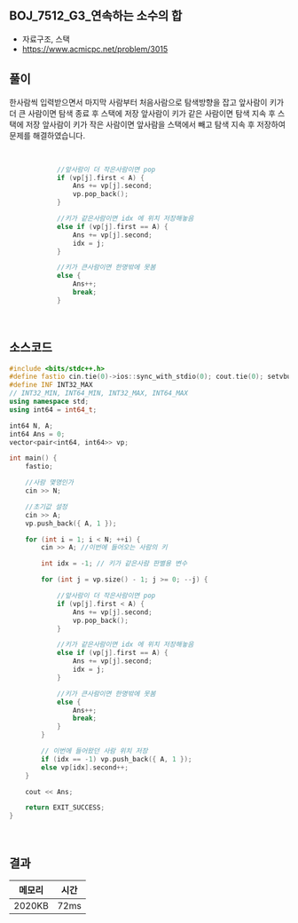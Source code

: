 ## BOJ_7512_G3_연속하는 소수의 합
- 자료구조, 스택
- https://www.acmicpc.net/problem/3015


## 풀이

한사람씩 입력받으면서
마지막 사람부터 처음사람으로 탐색방향을 잡고
앞사람이 키가 더 큰 사람이면 탐색 종료 후 스택에 저장
앞사람이 키가 같은 사람이면 탐색 지속 후 스택에 저장
앞사람이 키가 작은 사람이면 앞사람을 스택에서 빼고 탐색 지속 후 저장하여
문제를 해결하였습니다.

<br>

```cpp
			//앞사람이 더 작은사람이면 pop
			if (vp[j].first < A) {
				Ans += vp[j].second;
				vp.pop_back();
			}

			//키가 같은사람이면 idx 에 위치 저장해놓음
			else if (vp[j].first == A) {
				Ans += vp[j].second;
				idx = j;
			}

			//키가 큰사람이면 한명밖에 못봄
			else {
				Ans++;
				break;
			}
```

<br>



## 소스코드
```cpp
#include <bits/stdc++.h>
#define fastio cin.tie(0)->ios::sync_with_stdio(0); cout.tie(0); setvbuf(stdout, nullptr, _IOFBF, BUFSIZ);
#define INF INT32_MAX
// INT32_MIN, INT64_MIN, INT32_MAX, INT64_MAX
using namespace std;
using int64 = int64_t;

int64 N, A;
int64 Ans = 0;
vector<pair<int64, int64>> vp;

int main() {
	fastio;

	//사람 몇명인가
	cin >> N;

	//초기값 설정
	cin >> A;
	vp.push_back({ A, 1 });

	for (int i = 1; i < N; ++i) {
		cin >> A; //이번에 들어오는 사람의 키

		int idx = -1; // 키가 같은사람 판별용 변수

		for (int j = vp.size() - 1; j >= 0; --j) {

			//앞사람이 더 작은사람이면 pop
			if (vp[j].first < A) {
				Ans += vp[j].second;
				vp.pop_back();
			}

			//키가 같은사람이면 idx 에 위치 저장해놓음
			else if (vp[j].first == A) {
				Ans += vp[j].second;
				idx = j;
			}

			//키가 큰사람이면 한명밖에 못봄
			else {
				Ans++;
				break;
			}
		}

		// 이번에 들어왔던 사람 위치 저장
		if (idx == -1) vp.push_back({ A, 1 });
		else vp[idx].second++;
	}

	cout << Ans;

	return EXIT_SUCCESS;
}
```


<br/>


## 결과 

| 메모리 | 시간 |
| ------ | ---- |
| 2020KB | 72ms |


